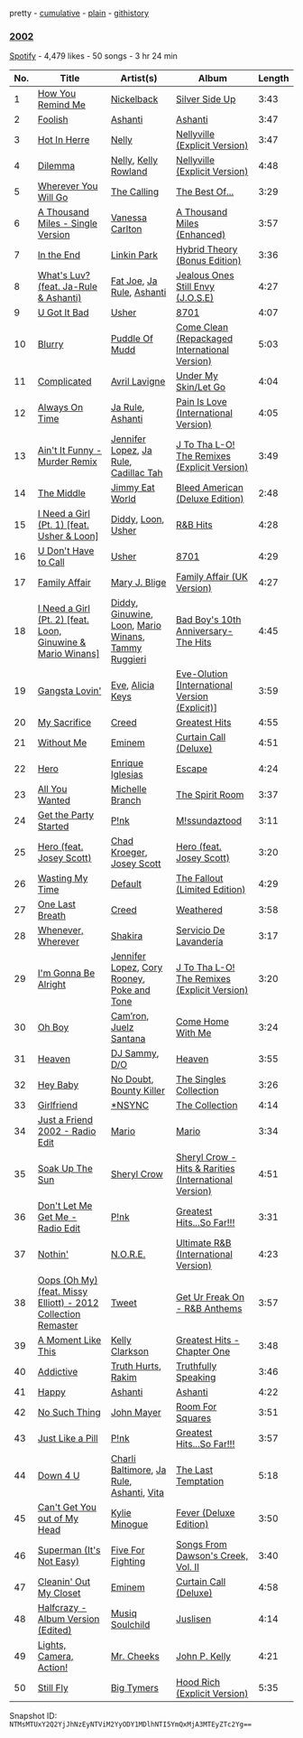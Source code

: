 pretty - [cumulative](/playlists/cumulative/665gwFk3RaSHbgiimtgok0.md) - [plain](/playlists/plain/665gwFk3RaSHbgiimtgok0) - [githistory](https://github.githistory.xyz/mackorone/spotify-playlist-archive/blob/main/playlists/plain/665gwFk3RaSHbgiimtgok0)

### [2002](https://open.spotify.com/playlist/665gwFk3RaSHbgiimtgok0)

> 

[Spotify](https://open.spotify.com/user/spotify) - 4,479 likes - 50 songs - 3 hr 24 min

| No. | Title | Artist(s) | Album | Length |
|---|---|---|---|---|
| 1 | [How You Remind Me](https://open.spotify.com/track/0gmbgwZ8iqyMPmXefof8Yf) | [Nickelback](https://open.spotify.com/artist/6deZN1bslXzeGvOLaLMOIF) | [Silver Side Up](https://open.spotify.com/album/5fKL7vMTXvhR9tov8Kqt3u) | 3:43 |
| 2 | [Foolish](https://open.spotify.com/track/2FbD2sqUmAdjqqCBp0mn2g) | [Ashanti](https://open.spotify.com/artist/5rkVyNGXEgeUqKkB5ccK83) | [Ashanti](https://open.spotify.com/album/3dAdilu5vv6ThGzgNwUlK3) | 3:47 |
| 3 | [Hot In Herre](https://open.spotify.com/track/0oXuKhuNkXiZtuoxrdt3Ca) | [Nelly](https://open.spotify.com/artist/2gBjLmx6zQnFGQJCAQpRgw) | [Nellyville \(Explicit Version\)](https://open.spotify.com/album/502wXEj9iWWdqaAi0CO75M) | 3:47 |
| 4 | [Dilemma](https://open.spotify.com/track/4nthV2eZAXnt4yiJMocLkG) | [Nelly](https://open.spotify.com/artist/2gBjLmx6zQnFGQJCAQpRgw), [Kelly Rowland](https://open.spotify.com/artist/3AuMNF8rQAKOzjYppFNAoB) | [Nellyville \(Explicit Version\)](https://open.spotify.com/album/502wXEj9iWWdqaAi0CO75M) | 4:48 |
| 5 | [Wherever You Will Go](https://open.spotify.com/track/37qI0mchgzUSeUhPiwUWPY) | [The Calling](https://open.spotify.com/artist/5aMmmNxw4vgpc5XC6hK0zp) | [The Best Of...](https://open.spotify.com/album/0eumbPpzy0UGChIwnCpLpl) | 3:29 |
| 6 | [A Thousand Miles \- Single Version](https://open.spotify.com/track/6t6rudGjkLftasgUiSGcPN) | [Vanessa Carlton](https://open.spotify.com/artist/5ILrArfIV0tMURcHJN8Q07) | [A Thousand Miles \(Enhanced\)](https://open.spotify.com/album/2LRcfTB3ZI7xHDyu1HseQg) | 3:57 |
| 7 | [In the End](https://open.spotify.com/track/60a0Rd6pjrkxjPbaKzXjfq) | [Linkin Park](https://open.spotify.com/artist/6XyY86QOPPrYVGvF9ch6wz) | [Hybrid Theory \(Bonus Edition\)](https://open.spotify.com/album/6hPkbAV3ZXpGZBGUvL6jVM) | 3:36 |
| 8 | [What's Luv? \(feat\. Ja\-Rule & Ashanti\)](https://open.spotify.com/track/2mKouqwAIdQnMP43zxR89r) | [Fat Joe](https://open.spotify.com/artist/3ScY9CQxNLQei8Umvpx5g6), [Ja Rule](https://open.spotify.com/artist/1J2VVASYAamtQ3Bt8wGgA6), [Ashanti](https://open.spotify.com/artist/5rkVyNGXEgeUqKkB5ccK83) | [Jealous Ones Still Envy \(J.O.S.E\)](https://open.spotify.com/album/6vMgb2mih3pPiWUxF8VEdI) | 4:27 |
| 9 | [U Got It Bad](https://open.spotify.com/track/7J41dYQolQJEtj3UmKLu5r) | [Usher](https://open.spotify.com/artist/23zg3TcAtWQy7J6upgbUnj) | [8701](https://open.spotify.com/album/6k16WXh4rKyusIoN00rmpi) | 4:07 |
| 10 | [Blurry](https://open.spotify.com/track/1YrJCGCuGZQFBwTb6gwIEM) | [Puddle Of Mudd](https://open.spotify.com/artist/3dXaa6jwM7B52GZpaJEIr5) | [Come Clean \(Repackaged International Version\)](https://open.spotify.com/album/6hwbHXJsHxC2FDKqN7cGfd) | 5:03 |
| 11 | [Complicated](https://open.spotify.com/track/5o4cq6gKFAbR1V7wITwB7n) | [Avril Lavigne](https://open.spotify.com/artist/0p4nmQO2msCgU4IF37Wi3j) | [Under My Skin/Let Go](https://open.spotify.com/album/6N8IR15CZE0bI2rGKTU2Bz) | 4:04 |
| 12 | [Always On Time](https://open.spotify.com/track/0zaWQBwkfh9OmK77CiDmRI) | [Ja Rule](https://open.spotify.com/artist/1J2VVASYAamtQ3Bt8wGgA6), [Ashanti](https://open.spotify.com/artist/5rkVyNGXEgeUqKkB5ccK83) | [Pain Is Love \(International Version\)](https://open.spotify.com/album/4Xc3wBfUZ9yiszOrttoCXV) | 4:05 |
| 13 | [Ain't It Funny \- Murder Remix](https://open.spotify.com/track/28pCepAdwvCSfqdoVWDw67) | [Jennifer Lopez](https://open.spotify.com/artist/2DlGxzQSjYe5N6G9nkYghR), [Ja Rule](https://open.spotify.com/artist/1J2VVASYAamtQ3Bt8wGgA6), [Cadillac Tah](https://open.spotify.com/artist/1pYxANcOtFZSECxACjmCE8) | [J To Tha L\-O! The Remixes \(Explicit Version\)](https://open.spotify.com/album/5Ct0Faapx5k149E9FqhrSk) | 3:49 |
| 14 | [The Middle](https://open.spotify.com/track/5kD9T7GForh8LnRz5ClbL8) | [Jimmy Eat World](https://open.spotify.com/artist/3Ayl7mCk0nScecqOzvNp6s) | [Bleed American \(Deluxe Edition\)](https://open.spotify.com/album/4ZqTPNXU0MBXs2iCcwjOPe) | 2:48 |
| 15 | [I Need a Girl \(Pt\. 1\) \[feat\. Usher & Loon\]](https://open.spotify.com/track/7lVNTXkI3cHFvcXiI8damb) | [Diddy](https://open.spotify.com/artist/59wfkuBoNyhDMQGCljbUbA), [Loon](https://open.spotify.com/artist/2gie1bU1LwnxdFAJoTLjzT), [Usher](https://open.spotify.com/artist/23zg3TcAtWQy7J6upgbUnj) | [R&B Hits](https://open.spotify.com/album/5Bp5PZqYJ9tiz0Hf6lOD5Q) | 4:28 |
| 16 | [U Don't Have to Call](https://open.spotify.com/track/5PCJldueshnwqQVjS16543) | [Usher](https://open.spotify.com/artist/23zg3TcAtWQy7J6upgbUnj) | [8701](https://open.spotify.com/album/6k16WXh4rKyusIoN00rmpi) | 4:29 |
| 17 | [Family Affair](https://open.spotify.com/track/0Mw6qRvvKyhqVc8BmP9aln) | [Mary J\. Blige](https://open.spotify.com/artist/1XkoF8ryArs86LZvFOkbyr) | [Family Affair \(UK Version\)](https://open.spotify.com/album/4afHuF2XTwkNJQPLHXOg4a) | 4:27 |
| 18 | [I Need a Girl \(Pt\. 2\) \[feat\. Loon, Ginuwine & Mario Winans\]](https://open.spotify.com/track/6Wt5QBzHp9vdSLAFlvdnDQ) | [Diddy](https://open.spotify.com/artist/59wfkuBoNyhDMQGCljbUbA), [Ginuwine](https://open.spotify.com/artist/7r8RF1tN2A4CiGEplkp1oP), [Loon](https://open.spotify.com/artist/2gie1bU1LwnxdFAJoTLjzT), [Mario Winans](https://open.spotify.com/artist/4BIQA9vRkqXEnA2twmq7mU), [Tammy Ruggieri](https://open.spotify.com/artist/3syIAcIriqzXKN77IwQnWB) | [Bad Boy's 10th Anniversary\- The Hits](https://open.spotify.com/album/46JQVqJpOg8opDLUl1qHT1) | 4:45 |
| 19 | [Gangsta Lovin'](https://open.spotify.com/track/0kTmKrd9K5XfzcikZohAhf) | [Eve](https://open.spotify.com/artist/4d3yvTptO48nOYTPBcPFZC), [Alicia Keys](https://open.spotify.com/artist/3DiDSECUqqY1AuBP8qtaIa) | [Eve\-Olution \[International Version \(Explicit\)\]](https://open.spotify.com/album/2v4I1FfOGJUxeZjlDtOVJ6) | 3:59 |
| 20 | [My Sacrifice](https://open.spotify.com/track/0I4j0zbGVEHp1aUNeAacrO) | [Creed](https://open.spotify.com/artist/43sZBwHjahUvgbx1WNIkIz) | [Greatest Hits](https://open.spotify.com/album/4btSrwp3BOMRmxKwUhbS0Z) | 4:55 |
| 21 | [Without Me](https://open.spotify.com/track/5pBvNeOAJ54zgd5lEOmM3b) | [Eminem](https://open.spotify.com/artist/7dGJo4pcD2V6oG8kP0tJRR) | [Curtain Call \(Deluxe\)](https://open.spotify.com/album/71xFWYFtiHC8eP99QB30AA) | 4:51 |
| 22 | [Hero](https://open.spotify.com/track/3Y8WRvVlQHMvtBwaV4TGlJ) | [Enrique Iglesias](https://open.spotify.com/artist/7qG3b048QCHVRO5Pv1T5lw) | [Escape](https://open.spotify.com/album/0zktx87Zil6xHw7OWtXwIz) | 4:24 |
| 23 | [All You Wanted](https://open.spotify.com/track/0kr6d8wHDQPlzuET33NVn6) | [Michelle Branch](https://open.spotify.com/artist/5rScKX1Sh1U67meeUyTGwk) | [The Spirit Room](https://open.spotify.com/album/1agL7TUoZXr0Xd4Irievqi) | 3:37 |
| 24 | [Get the Party Started](https://open.spotify.com/track/4bk78jvK8Fe9YHqruOJW0v) | [P!nk](https://open.spotify.com/artist/1KCSPY1glIKqW2TotWuXOR) | [M!ssundaztood](https://open.spotify.com/album/03pT16iWbhVKpDodI37D8b) | 3:11 |
| 25 | [Hero \(feat\. Josey Scott\)](https://open.spotify.com/track/779ooI3rBd0CLqCiiJmtVo) | [Chad Kroeger](https://open.spotify.com/artist/7fJYw1vK9yWb8o51I8qHin), [Josey Scott](https://open.spotify.com/artist/5mNloTgSaf5qCyk48t9NSP) | [Hero \(feat\. Josey Scott\)](https://open.spotify.com/album/4JLTenJ9u07tFnk3On1ypa) | 3:20 |
| 26 | [Wasting My Time](https://open.spotify.com/track/5dpAN1mjFPL38kh9kWsCiw) | [Default](https://open.spotify.com/artist/4nCzT3o7lMgCWBcmdwCMsT) | [The Fallout \(Limited Edition\)](https://open.spotify.com/album/7IUXXDlKqqLRkJLXrrhXCo) | 4:29 |
| 27 | [One Last Breath](https://open.spotify.com/track/62JJdyTCVsG7J0X2QqmThr) | [Creed](https://open.spotify.com/artist/43sZBwHjahUvgbx1WNIkIz) | [Weathered](https://open.spotify.com/album/6x8E27wyCI3eYqrgCggF7u) | 3:58 |
| 28 | [Whenever, Wherever](https://open.spotify.com/track/0RJWhctsc1G1Hg3Ov2th7x) | [Shakira](https://open.spotify.com/artist/0EmeFodog0BfCgMzAIvKQp) | [Servicio De Lavandería](https://open.spotify.com/album/62F8unRY46ZDR2EE5ag5Z5) | 3:17 |
| 29 | [I'm Gonna Be Alright](https://open.spotify.com/track/3YVJju1dVl2JHSrU1sVBqJ) | [Jennifer Lopez](https://open.spotify.com/artist/2DlGxzQSjYe5N6G9nkYghR), [Cory Rooney](https://open.spotify.com/artist/6v0jNVxRKCvjwXIU2SuqKo), [Poke and Tone](https://open.spotify.com/artist/7M8EwIpyu0mZ9oA8sqcsWj) | [J To Tha L\-O! The Remixes \(Explicit Version\)](https://open.spotify.com/album/5Ct0Faapx5k149E9FqhrSk) | 3:20 |
| 30 | [Oh Boy](https://open.spotify.com/track/3sgTiqsN5eNNGTBl1VsO44) | [Cam’ron](https://open.spotify.com/artist/7iMvwE8qANp3aIfAGKEAwS), [Juelz Santana](https://open.spotify.com/artist/6Uh8uJyN9g7oFjDK16nJgb) | [Come Home With Me](https://open.spotify.com/album/39944ACXhgHs7gjXa5HehY) | 3:24 |
| 31 | [Heaven](https://open.spotify.com/track/0KT6DLAELYSbgfUemzwGPX) | [DJ Sammy](https://open.spotify.com/artist/4z4m1P0iX2nRSPDBEZ8LBT), [D/O](https://open.spotify.com/artist/512aANbakY9mEaeyKucQur) | [Heaven](https://open.spotify.com/album/15UjVcCwrMwAEPzAoVrZ55) | 3:55 |
| 32 | [Hey Baby](https://open.spotify.com/track/4Kjssb0NSAWhcikMCYyV4e) | [No Doubt](https://open.spotify.com/artist/0cQbJU1aAzvbEmTuljWLlF), [Bounty Killer](https://open.spotify.com/artist/6UuT0BJZ9vF8Y1sxXnJl2s) | [The Singles Collection](https://open.spotify.com/album/5UboUMYc2I41ROlQrY1Qcb) | 3:26 |
| 33 | [Girlfriend](https://open.spotify.com/track/2mHNLanyznatvwMwGCfU2i) | [\*NSYNC](https://open.spotify.com/artist/6Ff53KvcvAj5U7Z1vojB5o) | [The Collection](https://open.spotify.com/album/2EllCL0ddoEdwKWW0hKEPN) | 4:14 |
| 34 | [Just a Friend 2002 \- Radio Edit](https://open.spotify.com/track/2cxbxpHrND6i4uvUGVvC9J) | [Mario](https://open.spotify.com/artist/20s0P9QLxGqKuCsGwFsp7w) | [Mario](https://open.spotify.com/album/1GImI2mDks4CNUWvdeoYqW) | 3:34 |
| 35 | [Soak Up The Sun](https://open.spotify.com/track/7F1BUnd7mjogQZHZ2FcME1) | [Sheryl Crow](https://open.spotify.com/artist/4TKTii6gnOnUXQHyuo9JaD) | [Sheryl Crow \- Hits & Rarities \(International Version\)](https://open.spotify.com/album/0Ti0WDl5NvXlDxcVGnYNMs) | 4:51 |
| 36 | [Don't Let Me Get Me \- Radio Edit](https://open.spotify.com/track/0aWVhnjyPm8xxBqNBCsHHw) | [P!nk](https://open.spotify.com/artist/1KCSPY1glIKqW2TotWuXOR) | [Greatest Hits...So Far!!!](https://open.spotify.com/album/3nR5vEcIp8UzOJgkw8G8yX) | 3:31 |
| 37 | [Nothin'](https://open.spotify.com/track/3khOI72jIQ7MQO20UKPsg9) | [N.O.R.E.](https://open.spotify.com/artist/4GMgdB3vwbBOc42hbXEi9p) | [Ultimate R&B \(International Version\)](https://open.spotify.com/album/5vnT57kyyPAtwEUtJQQyWx) | 4:23 |
| 38 | [Oops \(Oh My\) \(feat\. Missy Elliott\) \- 2012 Collection Remaster](https://open.spotify.com/track/64afZKCOK6u3iVMOLaRGLI) | [Tweet](https://open.spotify.com/artist/6zDBeei6hHRiZdAJ6zoTCo) | [Get Ur Freak On \- R&B Anthems](https://open.spotify.com/album/2jMO6nL86sKZR1UsvZV54s) | 3:57 |
| 39 | [A Moment Like This](https://open.spotify.com/track/5PtJgQvGfvb0Sjo6McDyAt) | [Kelly Clarkson](https://open.spotify.com/artist/3BmGtnKgCSGYIUhmivXKWX) | [Greatest Hits \- Chapter One](https://open.spotify.com/album/0UxWN628tSTCaR4NVpqSHM) | 3:48 |
| 40 | [Addictive](https://open.spotify.com/track/3WMqynA1mERIDvAItkiNdo) | [Truth Hurts](https://open.spotify.com/artist/0HCeK90YUyjWi0utTPYXw1), [Rakim](https://open.spotify.com/artist/3PyWEKLWI0vHPmoNrIX0QE) | [Truthfully Speaking](https://open.spotify.com/album/1iuVYEF6C7PK35mAitTh8A) | 3:46 |
| 41 | [Happy](https://open.spotify.com/track/2Nu0P68oruhup6YcAi8On3) | [Ashanti](https://open.spotify.com/artist/5rkVyNGXEgeUqKkB5ccK83) | [Ashanti](https://open.spotify.com/album/3dAdilu5vv6ThGzgNwUlK3) | 4:22 |
| 42 | [No Such Thing](https://open.spotify.com/track/6Vecwo7AHst9V2CE3kmwr0) | [John Mayer](https://open.spotify.com/artist/0hEurMDQu99nJRq8pTxO14) | [Room For Squares](https://open.spotify.com/album/3yHOaiXecTJVUdn7mApZ48) | 3:51 |
| 43 | [Just Like a Pill](https://open.spotify.com/track/7uz2Rk1sow6wLj3PCXfDeb) | [P!nk](https://open.spotify.com/artist/1KCSPY1glIKqW2TotWuXOR) | [Greatest Hits...So Far!!!](https://open.spotify.com/album/3nR5vEcIp8UzOJgkw8G8yX) | 3:57 |
| 44 | [Down 4 U](https://open.spotify.com/track/2J2JIGPDrPip1reebfz2BL) | [Charli Baltimore](https://open.spotify.com/artist/6xzdpjZ5OURzMdpjCFW008), [Ja Rule](https://open.spotify.com/artist/1J2VVASYAamtQ3Bt8wGgA6), [Ashanti](https://open.spotify.com/artist/5rkVyNGXEgeUqKkB5ccK83), [Vita](https://open.spotify.com/artist/3ot6fEzKvRrCnWy5BWlnxU) | [The Last Temptation](https://open.spotify.com/album/1yjlFN6hFs0uOjFRkjFow0) | 5:18 |
| 45 | [Can't Get You out of My Head](https://open.spotify.com/track/7MoKXLQeI0Bh2QodCjDO4K) | [Kylie Minogue](https://open.spotify.com/artist/4RVnAU35WRWra6OZ3CbbMA) | [Fever \(Deluxe Edition\)](https://open.spotify.com/album/2QDWFfsBr3EngvBwPtxoIY) | 3:50 |
| 46 | [Superman \(It's Not Easy\)](https://open.spotify.com/track/1GVj2x3lXqvK4TaYF41rxc) | [Five For Fighting](https://open.spotify.com/artist/7FgMLbnZVrEnir95O0YujA) | [Songs From Dawson's Creek, Vol\. II](https://open.spotify.com/album/187HV0h26fG3mkRsySp5Lj) | 3:40 |
| 47 | [Cleanin' Out My Closet](https://open.spotify.com/track/7wFmQutRb7XUDo2mlftXa2) | [Eminem](https://open.spotify.com/artist/7dGJo4pcD2V6oG8kP0tJRR) | [Curtain Call \(Deluxe\)](https://open.spotify.com/album/71xFWYFtiHC8eP99QB30AA) | 4:58 |
| 48 | [Halfcrazy \- Album Version \(Edited\)](https://open.spotify.com/track/2SHBcf88T7crQvNsY6qbJe) | [Musiq Soulchild](https://open.spotify.com/artist/3UVRliakQfa1pMWIsNuiZ8) | [Juslisen](https://open.spotify.com/album/7EziKiSrU9g1Lz0pLlMsfR) | 4:14 |
| 49 | [Lights, Camera, Action!](https://open.spotify.com/track/2NL3vdMLaGf3eL470EgK7B) | [Mr\. Cheeks](https://open.spotify.com/artist/0UeVxCKyBypjQvDCT889zt) | [John P\. Kelly](https://open.spotify.com/album/0tEloshRMm2AvPlv8DpGMB) | 4:21 |
| 50 | [Still Fly](https://open.spotify.com/track/3R9qiUjvIuLYm1KWzh6E0L) | [Big Tymers](https://open.spotify.com/artist/4jWGfUCFeTu5e0wprRhHXR) | [Hood Rich \(Explicit Version\)](https://open.spotify.com/album/7fxOrsar6Q5gm43JaUrL8f) | 5:35 |

Snapshot ID: `NTMsMTUxY2Q2YjJhNzEyNTViM2YyODY1MDlhNTI5YmQxMjA3MTEyZTc2Yg==`
